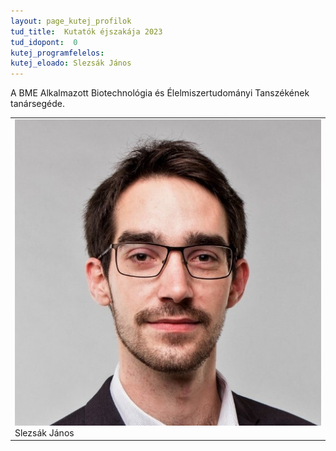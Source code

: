 ```yaml
---
layout: page_kutej_profilok
tud_title:  Kutatók éjszakája 2023
tud_idopont:  0
kutej_programfelelos:
kutej_eloado: Slezsák János
---
```


A BME Alkalmazott Biotechnológia és Élelmiszertudományi Tanszékének tanársegéde.

<table class="picture">
<tr>
<td>

<div class="gallery">
    <img src="images/Slezsak_Janos.jpg" max-width="250" max-height="200">
  <div class="desc">Slezsák János</div>
</div>

</td>
</tr>
</table>
